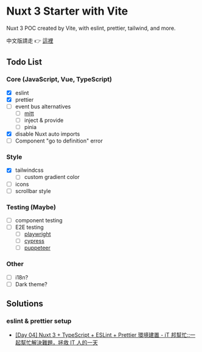 # Nuxt 3 Starter with Vite

Nuxt 3 POC created by Vite, with eslint, prettier, tailwind, and more.

中文版請走 👉 [這裡](https://github.com/kazettique/nuxt-starter-vite/blob/main/README.zh-tw.md)

## Todo List

### Core (JavaScript, Vue, TypeScript)

- [x] eslint
- [x] prettier
- [ ] event bus alternatives
  - [ ] [mitt](https://github.com/developit/mitt)
  - [ ] inject & provide
  - [ ] pinia
- [x] disable Nuxt auto imports
- [ ] Component "go to definition" error

### Style

- [x] tailwindcss
  - [ ] custom gradient color
- [ ] icons
- [ ] scrollbar style

### Testing (Maybe)

- [ ] component testing
- [ ] E2E testing
  - [ ] [playwright](https://playwright.dev)
  - [ ] [cypress](https://www.cypress.io)
  - [ ] [puppeteer](https://github.com/puppeteer/puppeteer)

### Other

- [ ] i18n?
- [ ] Dark theme?

## Solutions

### eslint & prettier setup

- [[Day 04] Nuxt 3 + TypeScript + ESLint + Prettier 環境建置 - iT 邦幫忙::一起幫忙解決難題，拯救 IT 人的一天](https://ithelp.ithome.com.tw/articles/10293758)
